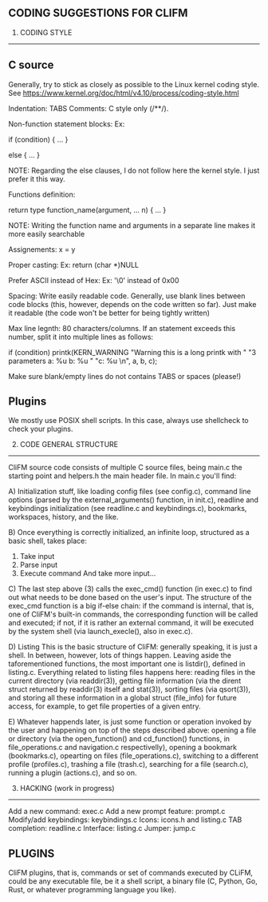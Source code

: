 CODING SUGGESTIONS FOR CLIFM
----------------------------

1) CODING STYLE
---------------

C source
--------
Generally, try to stick as closely as possible to the Linux kernel coding style. See https://www.kernel.org/doc/html/v4.10/process/coding-style.html

Indentation: TABS
Comments: C style only (/**/).

Non-function statement blocks: Ex:

if (condition) {
	...
}

else {
	...
}

NOTE: Regarding the else clauses, I do not follow here the kernel style. I just prefer it this way.

Functions definition:

return type
function_name(argument, ... n)
{
	...
}

NOTE: Writing the function name and arguments in a separate line makes it more easily searchable

Assignements: x = y

Proper casting: Ex: return (char *)NULL

Prefer ASCII instead of Hex: Ex: '\0' instead of 0x00

Spacing: Write easily readable code. Generally, use blank lines between code blocks (this, however, depends on the code written so far). Just make it readable (the code won't be better for being tightly written)

Max line legnth: 80 characters/columns. If an statement exceeds this number, split it into multiple lines as follows:

if (condition)
	printk(KERN_WARNING "Warning this is a long printk with "
						"3 parameters a: %u b: %u "
						"c: %u \n", a, b, c);

Make sure blank/empty lines do not contains TABS or spaces (please!)

Plugins
-------
We mostly use POSIX shell scripts. In this case, always use shellcheck to check your plugins.

2) CODE GENERAL STRUCTURE
-------------------------

CliFM source code consists of multiple C source files, being main.c the starting point and helpers.h the main header file. In main.c you'll find:

A) Initialization stuff, like loading config files (see config.c), command line options (parsed by the external_arguments() function, in init.c), readline and keybindings initialization (see readline.c and keybindings.c), bookmarks, workspaces, history, and the like.

B) Once everything is correctly initialized, an infinite loop, structured as a basic shell, takes place:
 1) Take input
 2) Parse input
 3) Execute command
 And take more input...

 C) The last step above (3) calls the exec_cmd() function (in exec.c) to find out what needs to be done based on the user's input. The structure of the exec_cmd function is a big if-else chain: if the command is internal, that is, one of CliFM's built-in commands, the corresponding function will be called and executed; if not, if it is rather an external command, it will be executed by the system shell (via launch_execle(), also in exec.c).

D) Listing
 This is the basic structure of CliFM: generally speaking, it is just a shell. In between, however, lots of things happen. Leaving aside the taforementioned functions, the most important one is listdir(), defined in listing.c. Everything related to listing files happens here: reading files in the current directory (via readdir(3)), getting file information (via the dirent struct returned by readdir(3) itself and stat(3)), sorting files (via qsort(3)), and storing all these information in a global struct (file_info) for future access, for example, to get file properties of a given entry.

E) Whatever happends later, is just some function or operation invoked by the user and happening on top of the steps described above: opening a file or directory (via the open_function() and cd_function() functions, in file_operations.c and navigation.c respectivelly), opening a bookmark (bookmarks.c), opearting on files (file_operations.c), switching to a different profile (profiles.c), trashing a file (trash.c), searching for a file (search.c), running a plugin (actions.c), and so on.

3) HACKING (work in progress)
----------

Add a new command: exec.c
Add a new prompt feature: prompt.c
Modify/add keybindings: keybindings.c
Icons: icons.h and listing.c
TAB completion: readline.c
Interface: listing.c
Jumper: jump.c

PLUGINS
-------

CliFM plugins, that is, commands or set of commands executed by CLiFM, could be any executable file, be it a shell script, a binary file (C, Python, Go, Rust, or whatever programming language you like).
